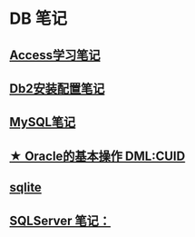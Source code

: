 # DB 笔记

## [Access学习笔记](db/access.md)
## [Db2安装配置笔记](db/db2.md)
## [MySQL笔记](db/mysql.md)
## [★ Oracle的基本操作 DML:CUID](db/oracle.md)
## [sqlite](db/sqlite.md)
## [SQLServer 笔记：](db/sqlserver.md)

